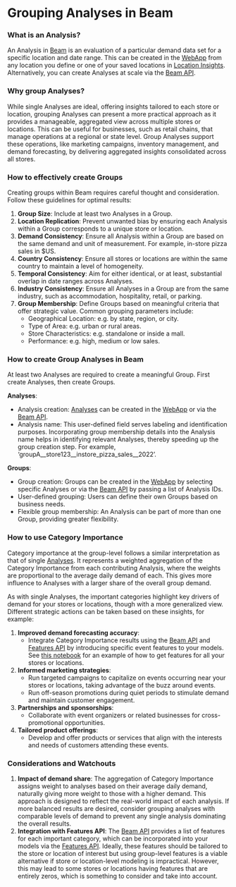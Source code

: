 # Grouping Analyses in Beam

### What is an Analysis? <a href="#what-is-an-analysis" id="what-is-an-analysis"></a>

An Analysis in [Beam](./) is an evaluation of a particular demand data set for a specific location and date range. This can be created in the [WebApp](https://control.predicthq.com/beam) from any location you define or one of your saved locations in [Location Insights](https://control.predicthq.com/location-insights). Alternatively, you can create Analyses at scale via the [Beam API](../../api/beam/).

### Why group Analyses? <a href="#why-group-analyses" id="why-group-analyses"></a>

While single Analyses are ideal, offering insights tailored to each store or location, grouping Analyses can present a more practical approach as it provides a manageable, aggregated view across multiple stores or locations. This can be useful for businesses, such as retail chains, that manage operations at a regional or state level. Group Analyses support these operations, like marketing campaigns, inventory management, and demand forecasting, by delivering aggregated insights consolidated across all stores.

### How to effectively create Groups <a href="#how-to-effectively-create-groups" id="how-to-effectively-create-groups"></a>

Creating groups within Beam requires careful thought and consideration. Follow these guidelines for optimal results:

1. **Group Size**: Include at least two Analyses in a Group.
2. **Location Replication**: Prevent unwanted bias by ensuring each Analysis within a Group corresponds to a unique store or location.
3. **Demand Consistency**: Ensure all Analysis within a Group are based on the same demand and unit of measurement. For example, in-store pizza sales in $US.
4. **Country Consistency**: Ensure all stores or locations are within the same country to maintain a level of homogeneity.
5. **Temporal Consistency**: Aim for either identical, or at least, substantial overlap in date ranges across Analyses.
6. **Industry Consistency**: Ensure all Analyses in a Group are from the same industry, such as accommodation, hospitality, retail, or parking.
7. **Group Membership**: Define Groups based on meaningful criteria that offer strategic value. Common grouping parameters include:
   * Geographical Location: e.g. by state, region, or city.
   * Type of Area: e.g. urban or rural areas.
   * Store Characteristics: e.g. standalone or inside a mall.
   * Performance: e.g. high, medium or low sales.

### How to create Group Analyses in Beam <a href="#how-to-create-group-analyses-in-beam" id="how-to-create-group-analyses-in-beam"></a>

At least two Analyses are required to create a meaningful Group. First create Analyses, then create Groups.

**Analyses**:

* Analysis creation: [Analyses](creating-an-analysis-in-beam.md) can be created in the [WebApp](https://control.predicthq.com/beam) or via the [Beam API](../../api/beam/).
* Analysis name: This user-defined field serves labeling and identification purposes. Incorporating group membership details into the Analysis name helps in identifying relevant Analyses, thereby speeding up the group creation step. For example, ‘groupA\_\_store123\_\_instore\_pizza\_sales\_\_2022’.

**Groups**:

* Group creation: Groups can be created in the [WebApp](https://control.predicthq.com/beam/groups) by selecting specific Analyses or via the [Beam API](../../api/beam/analysis-groups/) by passing a list of Analysis IDs.
* User-defined grouping: Users can define their own Groups based on business needs.
* Flexible group membership: An Analysis can be part of more than one Group, providing greater flexibility.

### How to use Category Importance <a href="#how-to-use-category-importance" id="how-to-use-category-importance"></a>

Category importance at the group-level follows a similar interpretation as that of single [Analyses](viewing-the-category-importance-information-in-beam.md). It represents a weighted aggregation of the Category Importance from each contributing Analysis, where the weights are proportional to the average daily demand of each. This gives more influence to Analyses with a larger share of the overall group demand.

As with single Analyses, the important categories highlight key drivers of demand for your stores or locations, though with a more generalized view. Different strategic actions can be taken based on these insights, for example:

1. **Improved demand forecasting accuracy**:
   * Integrate Category Importance results using the [Beam API](../../api/beam/analysis-groups/get-aggregated-feature-importance.md) and [Features API](../../api/beam/get-feature-importance.md) by introducing specific event features to your models. See [this notebook](https://docs.predicthq.com/getting-started/guides/beam-guides/forecast-ready-features-at-scale) for an example of how to get features for all your stores or locations.
2. **Informed marketing strategies**:
   * Run targeted campaigns to capitalize on events occurring near your stores or locations, taking advantage of the buzz around events.
   * Run off-season promotions during quiet periods to stimulate demand and maintain customer engagement.
3. **Partnerships and sponsorships**:
   * Collaborate with event organizers or related businesses for cross-promotional opportunities.
4. **Tailored product offerings**:
   * Develop and offer products or services that align with the interests and needs of customers attending these events.

### Considerations and Watchouts <a href="#considerations-and-watchouts" id="considerations-and-watchouts"></a>

1. **Impact of demand share**: The aggregation of Category Importance assigns weight to analyses based on their average daily demand, naturally giving more weight to those with a higher demand. This approach is designed to reflect the real-world impact of each analysis. If more balanced results are desired, consider grouping analyses with comparable levels of demand to prevent any single analysis dominating the overall results.
2. **Integration with Features API**: The [Beam API](../../api/beam/analysis-groups/get-aggregated-feature-importance.md) provides a list of features for each important category, which can be incorporated into your models via the [Features API](../../api/features/get-features.md). Ideally, these features should be tailored to the store or location of interest but using group-level features is a viable alternative if store or location-level modeling is impractical. However, this may lead to some stores or locations having features that are entirely zeros, which is something to consider and take into account.
